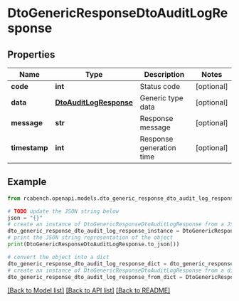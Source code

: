 # DtoGenericResponseDtoAuditLogResponse


## Properties

Name | Type | Description | Notes
------------ | ------------- | ------------- | -------------
**code** | **int** | Status code | [optional] 
**data** | [**DtoAuditLogResponse**](DtoAuditLogResponse.md) | Generic type data | [optional] 
**message** | **str** | Response message | [optional] 
**timestamp** | **int** | Response generation time | [optional] 

## Example

```python
from rcabench.openapi.models.dto_generic_response_dto_audit_log_response import DtoGenericResponseDtoAuditLogResponse

# TODO update the JSON string below
json = "{}"
# create an instance of DtoGenericResponseDtoAuditLogResponse from a JSON string
dto_generic_response_dto_audit_log_response_instance = DtoGenericResponseDtoAuditLogResponse.from_json(json)
# print the JSON string representation of the object
print(DtoGenericResponseDtoAuditLogResponse.to_json())

# convert the object into a dict
dto_generic_response_dto_audit_log_response_dict = dto_generic_response_dto_audit_log_response_instance.to_dict()
# create an instance of DtoGenericResponseDtoAuditLogResponse from a dict
dto_generic_response_dto_audit_log_response_from_dict = DtoGenericResponseDtoAuditLogResponse.from_dict(dto_generic_response_dto_audit_log_response_dict)
```
[[Back to Model list]](../README.md#documentation-for-models) [[Back to API list]](../README.md#documentation-for-api-endpoints) [[Back to README]](../README.md)


